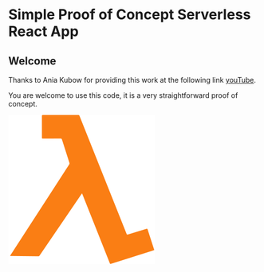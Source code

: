 # Simple Proof of Concept Serverless React App  

## Welcome
Thanks to Ania Kubow for providing this work at the following link [youTube](https://www.youtube.com/watch?v=n_KASTN0gUE).

You are welcome to use this code, it is a very straightforward proof of concept.

![lambda logo](./assets/aws-lambda-1.svg)